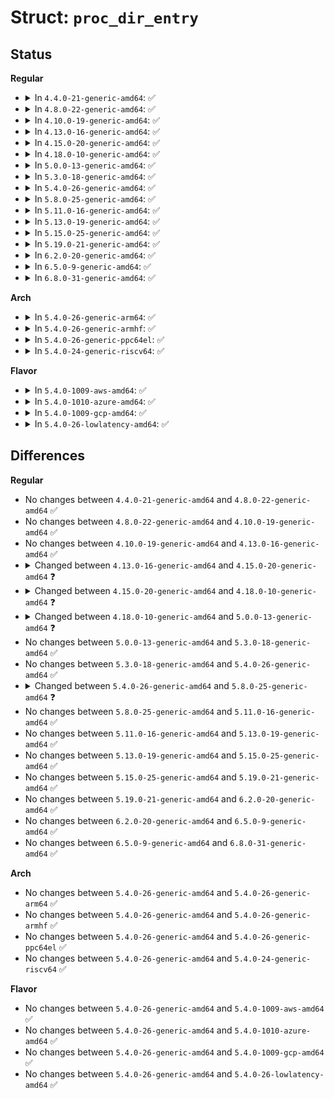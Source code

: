 # Struct: <code>proc_dir_entry</code>

## Status
<b>Regular</b>
<ul>
<li>
<details>
<summary>In <code>4.4.0-21-generic-amd64</code>: ✅</summary>

```c
struct proc_dir_entry {
    unsigned int low_ino;
    umode_t mode;
    nlink_t nlink;
    kuid_t uid;
    kgid_t gid;
    loff_t size;
    const struct inode_operations * proc_iops;
    const struct file_operations * proc_fops;
    struct proc_dir_entry * parent;
    struct rb_root subdir;
    struct rb_node subdir_node;
    void * data;
    atomic_t count;
    atomic_t in_use;
    struct completion * pde_unload_completion;
    struct list_head pde_openers;
    spinlock_t pde_unload_lock;
    u8 namelen;
    char[0] name;
}
```
</details>
</li>
<li>
<details>
<summary>In <code>4.8.0-22-generic-amd64</code>: ✅</summary>

```c
struct proc_dir_entry {
    unsigned int low_ino;
    umode_t mode;
    nlink_t nlink;
    kuid_t uid;
    kgid_t gid;
    loff_t size;
    const struct inode_operations * proc_iops;
    const struct file_operations * proc_fops;
    struct proc_dir_entry * parent;
    struct rb_root subdir;
    struct rb_node subdir_node;
    void * data;
    atomic_t count;
    atomic_t in_use;
    struct completion * pde_unload_completion;
    struct list_head pde_openers;
    spinlock_t pde_unload_lock;
    u8 namelen;
    char[0] name;
}
```
</details>
</li>
<li>
<details>
<summary>In <code>4.10.0-19-generic-amd64</code>: ✅</summary>

```c
struct proc_dir_entry {
    unsigned int low_ino;
    umode_t mode;
    nlink_t nlink;
    kuid_t uid;
    kgid_t gid;
    loff_t size;
    const struct inode_operations * proc_iops;
    const struct file_operations * proc_fops;
    struct proc_dir_entry * parent;
    struct rb_root subdir;
    struct rb_node subdir_node;
    void * data;
    atomic_t count;
    atomic_t in_use;
    struct completion * pde_unload_completion;
    struct list_head pde_openers;
    spinlock_t pde_unload_lock;
    u8 namelen;
    char[0] name;
}
```
</details>
</li>
<li>
<details>
<summary>In <code>4.13.0-16-generic-amd64</code>: ✅</summary>

```c
struct proc_dir_entry {
    unsigned int low_ino;
    umode_t mode;
    nlink_t nlink;
    kuid_t uid;
    kgid_t gid;
    loff_t size;
    const struct inode_operations * proc_iops;
    const struct file_operations * proc_fops;
    struct proc_dir_entry * parent;
    struct rb_root subdir;
    struct rb_node subdir_node;
    void * data;
    atomic_t count;
    atomic_t in_use;
    struct completion * pde_unload_completion;
    struct list_head pde_openers;
    spinlock_t pde_unload_lock;
    u8 namelen;
    char[0] name;
}
```
</details>
</li>
<li>
<details>
<summary>In <code>4.15.0-20-generic-amd64</code>: ✅</summary>

```c
struct proc_dir_entry {
    unsigned int low_ino;
    umode_t mode;
    nlink_t nlink;
    kuid_t uid;
    kgid_t gid;
    loff_t size;
    const struct inode_operations * proc_iops;
    const struct file_operations * proc_fops;
    struct proc_dir_entry * parent;
    struct rb_root_cached subdir;
    struct rb_node subdir_node;
    void * data;
    atomic_t count;
    atomic_t in_use;
    struct completion * pde_unload_completion;
    struct list_head pde_openers;
    spinlock_t pde_unload_lock;
    u8 namelen;
    char[0] name;
}
```
</details>
</li>
<li>
<details>
<summary>In <code>4.18.0-10-generic-amd64</code>: ✅</summary>

```c
struct proc_dir_entry {
    atomic_t in_use;
    refcount_t refcnt;
    struct list_head pde_openers;
    spinlock_t pde_unload_lock;
    struct completion * pde_unload_completion;
    const struct inode_operations * proc_iops;
    const struct file_operations * proc_fops;
    const struct seq_operations * seq_ops;
    int (*)(struct seq_file *, void *) single_show;
    proc_write_t write;
    void * data;
    unsigned int state_size;
    unsigned int low_ino;
    nlink_t nlink;
    kuid_t uid;
    kgid_t gid;
    loff_t size;
    struct proc_dir_entry * parent;
    struct rb_root subdir;
    struct rb_node subdir_node;
    char * name;
    umode_t mode;
    u8 namelen;
    char[0] inline_name;
}
```
</details>
</li>
<li>
<details>
<summary>In <code>5.0.0-13-generic-amd64</code>: ✅</summary>

```c
struct proc_dir_entry {
    atomic_t in_use;
    refcount_t refcnt;
    struct list_head pde_openers;
    spinlock_t pde_unload_lock;
    struct completion * pde_unload_completion;
    const struct inode_operations * proc_iops;
    const struct file_operations * proc_fops;
    const struct dentry_operations * proc_dops;
    const struct seq_operations * seq_ops;
    int (*)(struct seq_file *, void *) single_show;
    proc_write_t write;
    void * data;
    unsigned int state_size;
    unsigned int low_ino;
    nlink_t nlink;
    kuid_t uid;
    kgid_t gid;
    loff_t size;
    struct proc_dir_entry * parent;
    struct rb_root subdir;
    struct rb_node subdir_node;
    char * name;
    umode_t mode;
    u8 namelen;
    char[0] inline_name;
}
```
</details>
</li>
<li>
<details>
<summary>In <code>5.3.0-18-generic-amd64</code>: ✅</summary>

```c
struct proc_dir_entry {
    atomic_t in_use;
    refcount_t refcnt;
    struct list_head pde_openers;
    spinlock_t pde_unload_lock;
    struct completion * pde_unload_completion;
    const struct inode_operations * proc_iops;
    const struct file_operations * proc_fops;
    const struct dentry_operations * proc_dops;
    const struct seq_operations * seq_ops;
    int (*)(struct seq_file *, void *) single_show;
    proc_write_t write;
    void * data;
    unsigned int state_size;
    unsigned int low_ino;
    nlink_t nlink;
    kuid_t uid;
    kgid_t gid;
    loff_t size;
    struct proc_dir_entry * parent;
    struct rb_root subdir;
    struct rb_node subdir_node;
    char * name;
    umode_t mode;
    u8 namelen;
    char[0] inline_name;
}
```
</details>
</li>
<li>
<details>
<summary>In <code>5.4.0-26-generic-amd64</code>: ✅</summary>

```c
struct proc_dir_entry {
    atomic_t in_use;
    refcount_t refcnt;
    struct list_head pde_openers;
    spinlock_t pde_unload_lock;
    struct completion * pde_unload_completion;
    const struct inode_operations * proc_iops;
    const struct file_operations * proc_fops;
    const struct dentry_operations * proc_dops;
    const struct seq_operations * seq_ops;
    int (*)(struct seq_file *, void *) single_show;
    proc_write_t write;
    void * data;
    unsigned int state_size;
    unsigned int low_ino;
    nlink_t nlink;
    kuid_t uid;
    kgid_t gid;
    loff_t size;
    struct proc_dir_entry * parent;
    struct rb_root subdir;
    struct rb_node subdir_node;
    char * name;
    umode_t mode;
    u8 namelen;
    char[0] inline_name;
}
```
</details>
</li>
<li>
<details>
<summary>In <code>5.8.0-25-generic-amd64</code>: ✅</summary>

```c
struct proc_dir_entry {
    atomic_t in_use;
    refcount_t refcnt;
    struct list_head pde_openers;
    spinlock_t pde_unload_lock;
    struct completion * pde_unload_completion;
    const struct inode_operations * proc_iops;
    const struct proc_ops * proc_ops;
    const struct file_operations * proc_dir_ops;
    const struct dentry_operations * proc_dops;
    const struct seq_operations * seq_ops;
    int (*)(struct seq_file *, void *) single_show;
    proc_write_t write;
    void * data;
    unsigned int state_size;
    unsigned int low_ino;
    nlink_t nlink;
    kuid_t uid;
    kgid_t gid;
    loff_t size;
    struct proc_dir_entry * parent;
    struct rb_root subdir;
    struct rb_node subdir_node;
    char * name;
    umode_t mode;
    u8 flags;
    u8 namelen;
    char[0] inline_name;
}
```
</details>
</li>
<li>
<details>
<summary>In <code>5.11.0-16-generic-amd64</code>: ✅</summary>

```c
struct proc_dir_entry {
    atomic_t in_use;
    refcount_t refcnt;
    struct list_head pde_openers;
    spinlock_t pde_unload_lock;
    struct completion * pde_unload_completion;
    const struct inode_operations * proc_iops;
    const struct proc_ops * proc_ops;
    const struct file_operations * proc_dir_ops;
    const struct dentry_operations * proc_dops;
    const struct seq_operations * seq_ops;
    int (*)(struct seq_file *, void *) single_show;
    proc_write_t write;
    void * data;
    unsigned int state_size;
    unsigned int low_ino;
    nlink_t nlink;
    kuid_t uid;
    kgid_t gid;
    loff_t size;
    struct proc_dir_entry * parent;
    struct rb_root subdir;
    struct rb_node subdir_node;
    char * name;
    umode_t mode;
    u8 flags;
    u8 namelen;
    char[0] inline_name;
}
```
</details>
</li>
<li>
<details>
<summary>In <code>5.13.0-19-generic-amd64</code>: ✅</summary>

```c
struct proc_dir_entry {
    atomic_t in_use;
    refcount_t refcnt;
    struct list_head pde_openers;
    spinlock_t pde_unload_lock;
    struct completion * pde_unload_completion;
    const struct inode_operations * proc_iops;
    const struct proc_ops * proc_ops;
    const struct file_operations * proc_dir_ops;
    const struct dentry_operations * proc_dops;
    const struct seq_operations * seq_ops;
    int (*)(struct seq_file *, void *) single_show;
    proc_write_t write;
    void * data;
    unsigned int state_size;
    unsigned int low_ino;
    nlink_t nlink;
    kuid_t uid;
    kgid_t gid;
    loff_t size;
    struct proc_dir_entry * parent;
    struct rb_root subdir;
    struct rb_node subdir_node;
    char * name;
    umode_t mode;
    u8 flags;
    u8 namelen;
    char[0] inline_name;
}
```
</details>
</li>
<li>
<details>
<summary>In <code>5.15.0-25-generic-amd64</code>: ✅</summary>

```c
struct proc_dir_entry {
    atomic_t in_use;
    refcount_t refcnt;
    struct list_head pde_openers;
    spinlock_t pde_unload_lock;
    struct completion * pde_unload_completion;
    const struct inode_operations * proc_iops;
    const struct proc_ops * proc_ops;
    const struct file_operations * proc_dir_ops;
    const struct dentry_operations * proc_dops;
    const struct seq_operations * seq_ops;
    int (*)(struct seq_file *, void *) single_show;
    proc_write_t write;
    void * data;
    unsigned int state_size;
    unsigned int low_ino;
    nlink_t nlink;
    kuid_t uid;
    kgid_t gid;
    loff_t size;
    struct proc_dir_entry * parent;
    struct rb_root subdir;
    struct rb_node subdir_node;
    char * name;
    umode_t mode;
    u8 flags;
    u8 namelen;
    char[0] inline_name;
}
```
</details>
</li>
<li>
<details>
<summary>In <code>5.19.0-21-generic-amd64</code>: ✅</summary>

```c
struct proc_dir_entry {
    atomic_t in_use;
    refcount_t refcnt;
    struct list_head pde_openers;
    spinlock_t pde_unload_lock;
    struct completion * pde_unload_completion;
    const struct inode_operations * proc_iops;
    const struct proc_ops * proc_ops;
    const struct file_operations * proc_dir_ops;
    const struct dentry_operations * proc_dops;
    const struct seq_operations * seq_ops;
    int (*)(struct seq_file *, void *) single_show;
    proc_write_t write;
    void * data;
    unsigned int state_size;
    unsigned int low_ino;
    nlink_t nlink;
    kuid_t uid;
    kgid_t gid;
    loff_t size;
    struct proc_dir_entry * parent;
    struct rb_root subdir;
    struct rb_node subdir_node;
    char * name;
    umode_t mode;
    u8 flags;
    u8 namelen;
    char[0] inline_name;
}
```
</details>
</li>
<li>
<details>
<summary>In <code>6.2.0-20-generic-amd64</code>: ✅</summary>

```c
struct proc_dir_entry {
    atomic_t in_use;
    refcount_t refcnt;
    struct list_head pde_openers;
    spinlock_t pde_unload_lock;
    struct completion * pde_unload_completion;
    const struct inode_operations * proc_iops;
    const struct proc_ops * proc_ops;
    const struct file_operations * proc_dir_ops;
    const struct dentry_operations * proc_dops;
    const struct seq_operations * seq_ops;
    int (*)(struct seq_file *, void *) single_show;
    proc_write_t write;
    void * data;
    unsigned int state_size;
    unsigned int low_ino;
    nlink_t nlink;
    kuid_t uid;
    kgid_t gid;
    loff_t size;
    struct proc_dir_entry * parent;
    struct rb_root subdir;
    struct rb_node subdir_node;
    char * name;
    umode_t mode;
    u8 flags;
    u8 namelen;
    char[0] inline_name;
}
```
</details>
</li>
<li>
<details>
<summary>In <code>6.5.0-9-generic-amd64</code>: ✅</summary>

```c
struct proc_dir_entry {
    atomic_t in_use;
    refcount_t refcnt;
    struct list_head pde_openers;
    spinlock_t pde_unload_lock;
    struct completion * pde_unload_completion;
    const struct inode_operations * proc_iops;
    const struct proc_ops * proc_ops;
    const struct file_operations * proc_dir_ops;
    const struct dentry_operations * proc_dops;
    const struct seq_operations * seq_ops;
    int (*)(struct seq_file *, void *) single_show;
    proc_write_t write;
    void * data;
    unsigned int state_size;
    unsigned int low_ino;
    nlink_t nlink;
    kuid_t uid;
    kgid_t gid;
    loff_t size;
    struct proc_dir_entry * parent;
    struct rb_root subdir;
    struct rb_node subdir_node;
    char * name;
    umode_t mode;
    u8 flags;
    u8 namelen;
    char[0] inline_name;
}
```
</details>
</li>
<li>
<details>
<summary>In <code>6.8.0-31-generic-amd64</code>: ✅</summary>

```c
struct proc_dir_entry {
    atomic_t in_use;
    refcount_t refcnt;
    struct list_head pde_openers;
    spinlock_t pde_unload_lock;
    struct completion * pde_unload_completion;
    const struct inode_operations * proc_iops;
    const struct proc_ops * proc_ops;
    const struct file_operations * proc_dir_ops;
    const struct dentry_operations * proc_dops;
    const struct seq_operations * seq_ops;
    int (*)(struct seq_file *, void *) single_show;
    proc_write_t write;
    void * data;
    unsigned int state_size;
    unsigned int low_ino;
    nlink_t nlink;
    kuid_t uid;
    kgid_t gid;
    loff_t size;
    struct proc_dir_entry * parent;
    struct rb_root subdir;
    struct rb_node subdir_node;
    char * name;
    umode_t mode;
    u8 flags;
    u8 namelen;
    char[0] inline_name;
}
```
</details>
</li>
</ul>
<b>Arch</b>
<ul>
<li>
<details>
<summary>In <code>5.4.0-26-generic-arm64</code>: ✅</summary>

```c
struct proc_dir_entry {
    atomic_t in_use;
    refcount_t refcnt;
    struct list_head pde_openers;
    spinlock_t pde_unload_lock;
    struct completion * pde_unload_completion;
    const struct inode_operations * proc_iops;
    const struct file_operations * proc_fops;
    const struct dentry_operations * proc_dops;
    const struct seq_operations * seq_ops;
    int (*)(struct seq_file *, void *) single_show;
    proc_write_t write;
    void * data;
    unsigned int state_size;
    unsigned int low_ino;
    nlink_t nlink;
    kuid_t uid;
    kgid_t gid;
    loff_t size;
    struct proc_dir_entry * parent;
    struct rb_root subdir;
    struct rb_node subdir_node;
    char * name;
    umode_t mode;
    u8 namelen;
    char[0] inline_name;
}
```
</details>
</li>
<li>
<details>
<summary>In <code>5.4.0-26-generic-armhf</code>: ✅</summary>

```c
struct proc_dir_entry {
    atomic_t in_use;
    refcount_t refcnt;
    struct list_head pde_openers;
    spinlock_t pde_unload_lock;
    struct completion * pde_unload_completion;
    const struct inode_operations * proc_iops;
    const struct file_operations * proc_fops;
    const struct dentry_operations * proc_dops;
    const struct seq_operations * seq_ops;
    int (*)(struct seq_file *, void *) single_show;
    proc_write_t write;
    void * data;
    unsigned int state_size;
    unsigned int low_ino;
    nlink_t nlink;
    kuid_t uid;
    kgid_t gid;
    loff_t size;
    struct proc_dir_entry * parent;
    struct rb_root subdir;
    struct rb_node subdir_node;
    char * name;
    umode_t mode;
    u8 namelen;
    char[0] inline_name;
}
```
</details>
</li>
<li>
<details>
<summary>In <code>5.4.0-26-generic-ppc64el</code>: ✅</summary>

```c
struct proc_dir_entry {
    atomic_t in_use;
    refcount_t refcnt;
    struct list_head pde_openers;
    spinlock_t pde_unload_lock;
    struct completion * pde_unload_completion;
    const struct inode_operations * proc_iops;
    const struct file_operations * proc_fops;
    const struct dentry_operations * proc_dops;
    const struct seq_operations * seq_ops;
    int (*)(struct seq_file *, void *) single_show;
    proc_write_t write;
    void * data;
    unsigned int state_size;
    unsigned int low_ino;
    nlink_t nlink;
    kuid_t uid;
    kgid_t gid;
    loff_t size;
    struct proc_dir_entry * parent;
    struct rb_root subdir;
    struct rb_node subdir_node;
    char * name;
    umode_t mode;
    u8 namelen;
    char[0] inline_name;
}
```
</details>
</li>
<li>
<details>
<summary>In <code>5.4.0-24-generic-riscv64</code>: ✅</summary>

```c
struct proc_dir_entry {
    atomic_t in_use;
    refcount_t refcnt;
    struct list_head pde_openers;
    spinlock_t pde_unload_lock;
    struct completion * pde_unload_completion;
    const struct inode_operations * proc_iops;
    const struct file_operations * proc_fops;
    const struct dentry_operations * proc_dops;
    const struct seq_operations * seq_ops;
    int (*)(struct seq_file *, void *) single_show;
    proc_write_t write;
    void * data;
    unsigned int state_size;
    unsigned int low_ino;
    nlink_t nlink;
    kuid_t uid;
    kgid_t gid;
    loff_t size;
    struct proc_dir_entry * parent;
    struct rb_root subdir;
    struct rb_node subdir_node;
    char * name;
    umode_t mode;
    u8 namelen;
    char[0] inline_name;
}
```
</details>
</li>
</ul>
<b>Flavor</b>
<ul>
<li>
<details>
<summary>In <code>5.4.0-1009-aws-amd64</code>: ✅</summary>

```c
struct proc_dir_entry {
    atomic_t in_use;
    refcount_t refcnt;
    struct list_head pde_openers;
    spinlock_t pde_unload_lock;
    struct completion * pde_unload_completion;
    const struct inode_operations * proc_iops;
    const struct file_operations * proc_fops;
    const struct dentry_operations * proc_dops;
    const struct seq_operations * seq_ops;
    int (*)(struct seq_file *, void *) single_show;
    proc_write_t write;
    void * data;
    unsigned int state_size;
    unsigned int low_ino;
    nlink_t nlink;
    kuid_t uid;
    kgid_t gid;
    loff_t size;
    struct proc_dir_entry * parent;
    struct rb_root subdir;
    struct rb_node subdir_node;
    char * name;
    umode_t mode;
    u8 namelen;
    char[0] inline_name;
}
```
</details>
</li>
<li>
<details>
<summary>In <code>5.4.0-1010-azure-amd64</code>: ✅</summary>

```c
struct proc_dir_entry {
    atomic_t in_use;
    refcount_t refcnt;
    struct list_head pde_openers;
    spinlock_t pde_unload_lock;
    struct completion * pde_unload_completion;
    const struct inode_operations * proc_iops;
    const struct file_operations * proc_fops;
    const struct dentry_operations * proc_dops;
    const struct seq_operations * seq_ops;
    int (*)(struct seq_file *, void *) single_show;
    proc_write_t write;
    void * data;
    unsigned int state_size;
    unsigned int low_ino;
    nlink_t nlink;
    kuid_t uid;
    kgid_t gid;
    loff_t size;
    struct proc_dir_entry * parent;
    struct rb_root subdir;
    struct rb_node subdir_node;
    char * name;
    umode_t mode;
    u8 namelen;
    char[0] inline_name;
}
```
</details>
</li>
<li>
<details>
<summary>In <code>5.4.0-1009-gcp-amd64</code>: ✅</summary>

```c
struct proc_dir_entry {
    atomic_t in_use;
    refcount_t refcnt;
    struct list_head pde_openers;
    spinlock_t pde_unload_lock;
    struct completion * pde_unload_completion;
    const struct inode_operations * proc_iops;
    const struct file_operations * proc_fops;
    const struct dentry_operations * proc_dops;
    const struct seq_operations * seq_ops;
    int (*)(struct seq_file *, void *) single_show;
    proc_write_t write;
    void * data;
    unsigned int state_size;
    unsigned int low_ino;
    nlink_t nlink;
    kuid_t uid;
    kgid_t gid;
    loff_t size;
    struct proc_dir_entry * parent;
    struct rb_root subdir;
    struct rb_node subdir_node;
    char * name;
    umode_t mode;
    u8 namelen;
    char[0] inline_name;
}
```
</details>
</li>
<li>
<details>
<summary>In <code>5.4.0-26-lowlatency-amd64</code>: ✅</summary>

```c
struct proc_dir_entry {
    atomic_t in_use;
    refcount_t refcnt;
    struct list_head pde_openers;
    spinlock_t pde_unload_lock;
    struct completion * pde_unload_completion;
    const struct inode_operations * proc_iops;
    const struct file_operations * proc_fops;
    const struct dentry_operations * proc_dops;
    const struct seq_operations * seq_ops;
    int (*)(struct seq_file *, void *) single_show;
    proc_write_t write;
    void * data;
    unsigned int state_size;
    unsigned int low_ino;
    nlink_t nlink;
    kuid_t uid;
    kgid_t gid;
    loff_t size;
    struct proc_dir_entry * parent;
    struct rb_root subdir;
    struct rb_node subdir_node;
    char * name;
    umode_t mode;
    u8 namelen;
    char[0] inline_name;
}
```
</details>
</li>
</ul>

## Differences
<b>Regular</b>
<ul>
<li>
No changes between <code>4.4.0-21-generic-amd64</code> and <code>4.8.0-22-generic-amd64</code> ✅
</li>
<li>
No changes between <code>4.8.0-22-generic-amd64</code> and <code>4.10.0-19-generic-amd64</code> ✅
</li>
<li>
No changes between <code>4.10.0-19-generic-amd64</code> and <code>4.13.0-16-generic-amd64</code> ✅
</li>
<li>
<details>
<summary>Changed between <code>4.13.0-16-generic-amd64</code> and <code>4.15.0-20-generic-amd64</code> ❓</summary>
<ul>
<li>
<b>Field type changed. </b>
<code>struct rb_root subdir</code> ➡️ <code>struct rb_root_cached subdir</code>
</li>
</ul>
</details>
</li>
<li>
<details>
<summary>Changed between <code>4.15.0-20-generic-amd64</code> and <code>4.18.0-10-generic-amd64</code> ❓</summary>
<ul>
<li>
<b>Field added. </b>
<code>refcount_t refcnt</code>
</li>
<li>
<b>Field added. </b>
<code>const struct seq_operations * seq_ops</code>
</li>
<li>
<b>Field added. </b>
<code>int (*)(struct seq_file *, void *) single_show</code>
</li>
<li>
<b>Field added. </b>
<code>proc_write_t write</code>
</li>
<li>
<b>Field added. </b>
<code>unsigned int state_size</code>
</li>
<li>
<b>Field added. </b>
<code>char[0] inline_name</code>
</li>
<li>
<b>Field removed. </b>
<code>atomic_t count</code>
</li>
<li>
<b>Field type changed. </b>
<code>struct rb_root_cached subdir</code> ➡️ <code>struct rb_root subdir</code>
</li>
<li>
<b>Field type changed. </b>
<code>char[0] name</code> ➡️ <code>char * name</code>
</li>
</ul>
</details>
</li>
<li>
<details>
<summary>Changed between <code>4.18.0-10-generic-amd64</code> and <code>5.0.0-13-generic-amd64</code> ❓</summary>
<ul>
<li>
<b>Field added. </b>
<code>const struct dentry_operations * proc_dops</code>
</li>
</ul>
</details>
</li>
<li>
No changes between <code>5.0.0-13-generic-amd64</code> and <code>5.3.0-18-generic-amd64</code> ✅
</li>
<li>
No changes between <code>5.3.0-18-generic-amd64</code> and <code>5.4.0-26-generic-amd64</code> ✅
</li>
<li>
<details>
<summary>Changed between <code>5.4.0-26-generic-amd64</code> and <code>5.8.0-25-generic-amd64</code> ❓</summary>
<ul>
<li>
<b>Field added. </b>
<code>const struct proc_ops * proc_ops</code>
</li>
<li>
<b>Field added. </b>
<code>const struct file_operations * proc_dir_ops</code>
</li>
<li>
<b>Field added. </b>
<code>u8 flags</code>
</li>
<li>
<b>Field removed. </b>
<code>const struct file_operations * proc_fops</code>
</li>
</ul>
</details>
</li>
<li>
No changes between <code>5.8.0-25-generic-amd64</code> and <code>5.11.0-16-generic-amd64</code> ✅
</li>
<li>
No changes between <code>5.11.0-16-generic-amd64</code> and <code>5.13.0-19-generic-amd64</code> ✅
</li>
<li>
No changes between <code>5.13.0-19-generic-amd64</code> and <code>5.15.0-25-generic-amd64</code> ✅
</li>
<li>
No changes between <code>5.15.0-25-generic-amd64</code> and <code>5.19.0-21-generic-amd64</code> ✅
</li>
<li>
No changes between <code>5.19.0-21-generic-amd64</code> and <code>6.2.0-20-generic-amd64</code> ✅
</li>
<li>
No changes between <code>6.2.0-20-generic-amd64</code> and <code>6.5.0-9-generic-amd64</code> ✅
</li>
<li>
No changes between <code>6.5.0-9-generic-amd64</code> and <code>6.8.0-31-generic-amd64</code> ✅
</li>
</ul>
<b>Arch</b>
<ul>
<li>
No changes between <code>5.4.0-26-generic-amd64</code> and <code>5.4.0-26-generic-arm64</code> ✅
</li>
<li>
No changes between <code>5.4.0-26-generic-amd64</code> and <code>5.4.0-26-generic-armhf</code> ✅
</li>
<li>
No changes between <code>5.4.0-26-generic-amd64</code> and <code>5.4.0-26-generic-ppc64el</code> ✅
</li>
<li>
No changes between <code>5.4.0-26-generic-amd64</code> and <code>5.4.0-24-generic-riscv64</code> ✅
</li>
</ul>
<b>Flavor</b>
<ul>
<li>
No changes between <code>5.4.0-26-generic-amd64</code> and <code>5.4.0-1009-aws-amd64</code> ✅
</li>
<li>
No changes between <code>5.4.0-26-generic-amd64</code> and <code>5.4.0-1010-azure-amd64</code> ✅
</li>
<li>
No changes between <code>5.4.0-26-generic-amd64</code> and <code>5.4.0-1009-gcp-amd64</code> ✅
</li>
<li>
No changes between <code>5.4.0-26-generic-amd64</code> and <code>5.4.0-26-lowlatency-amd64</code> ✅
</li>
</ul>
